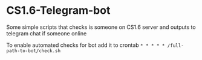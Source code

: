 # CS1.6-Telegram-bot
Some simple scripts that checks is someone on CS1.6 server and outputs to telegram chat if someone online

To enable automated checks for bot add it to crontab
`* * * * * /full-path-to-bot/check.sh`
